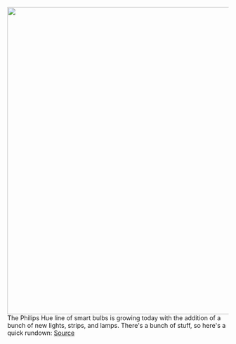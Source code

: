 <img src='https://cdn.vox-cdn.com/thumbor/B-9Zqv2u2rhDV3I5Ef1ucm2XMYw=/770x144:4878x3049/1200x800/filters:focal(2135x1718:3031x2614)/cdn.vox-cdn.com/uploads/chorus_image/image/69801784/Philips_Hue_Play_gradient_light_tube_2.0.jpeg' width='700px' /><br/>
The Philips Hue line of smart bulbs is growing today with the addition of a bunch of new lights, strips, and lamps. There's a bunch of stuff, so here's a quick rundown:
<a href='https://www.theverge.com/2021/9/1/22650951/hue-light-tube-gradient-filament-brighter-bulbs'> Source <a/>
